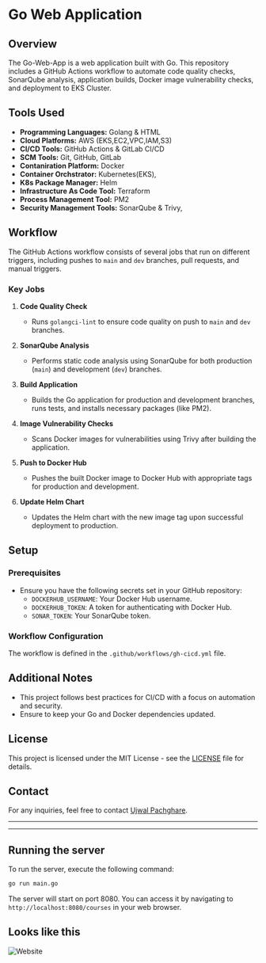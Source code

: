 # Go Web Application

## Overview

The Go-Web-App is a web application built with Go. This repository includes a GitHub Actions workflow to automate code quality checks, SonarQube analysis, application builds, Docker image vulnerability checks, and deployment to EKS Cluster. 

## Tools Used
- **Programming Languages:** Golang & HTML
- **Cloud Platforms:** AWS (EKS,EC2,VPC,IAM,S3)
- **CI/CD Tools:** GitHub Actions & GitLab CI/CD
- **SCM Tools:** Git, GitHub, GitLab
- **Contaniration Platform:** Docker
- **Container Orchstrator:** Kubernetes(EKS),
- **K8s Package Manager:** Helm 
- **Infrastructure As Code Tool:** Terraform
- **Process Management Tool:** PM2
- **Security Management Tools:** SonarQube & Trivy,

## Workflow

The GitHub Actions workflow consists of several jobs that run on different triggers, including pushes to `main` and `dev` branches, pull requests, and manual triggers.

### Key Jobs

1. **Code Quality Check**
   - Runs `golangci-lint` to ensure code quality on push to `main` and `dev` branches.

2. **SonarQube Analysis**
   - Performs static code analysis using SonarQube for both production (`main`) and development (`dev`) branches.

3. **Build Application**
   - Builds the Go application for production and development branches, runs tests, and installs necessary packages (like PM2).

4. **Image Vulnerability Checks**
   - Scans Docker images for vulnerabilities using Trivy after building the application.

5. **Push to Docker Hub**
   - Pushes the built Docker image to Docker Hub with appropriate tags for production and development.

6. **Update Helm Chart**
   - Updates the Helm chart with the new image tag upon successful deployment to production.

## Setup

### Prerequisites

- Ensure you have the following secrets set in your GitHub repository:
  - `DOCKERHUB_USERNAME`: Your Docker Hub username.
  - `DOCKERHUB_TOKEN`: A token for authenticating with Docker Hub.
  - `SONAR_TOKEN`: Your SonarQube token.
  
### Workflow Configuration

The workflow is defined in the `.github/workflows/gh-cicd.yml` file.

## Additional Notes

- This project follows best practices for CI/CD with a focus on automation and security.
- Ensure to keep your Go and Docker dependencies updated.

## License

This project is licensed under the MIT License - see the [LICENSE](LICENSE) file for details.

## Contact

For any inquiries, feel free to contact [Ujwal Pachghare](mailto:ujwal5ghare@gmail.com).

---
---

## Running the server

To run the server, execute the following command:

```bash
go run main.go
```

The server will start on port 8080. You can access it by navigating to `http://localhost:8080/courses` in your web browser.

## Looks like this

![Website](static/images/golang-website.png)
